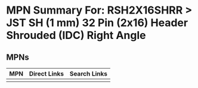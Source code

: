 



# MPN Summary For: RSH2X16SHRR > JST SH (1 mm) 32 Pin (2x16) Header Shrouded (IDC) Right Angle

## MPNs
  

|MPN|Direct Links|Search Links|
| :--- | :--- | :--- |
||||
